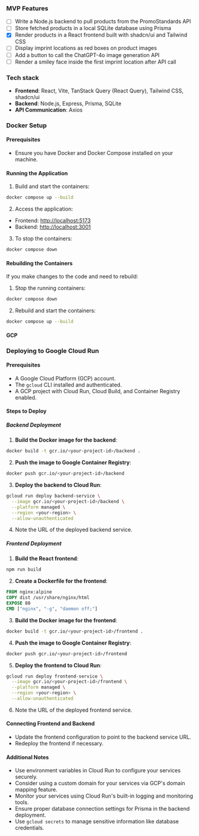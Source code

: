 ### MVP Features
- [ ] Write a Node.js backend to pull products from the PromoStandards API
- [ ] Store fetched products in a local SQLite database using Prisma
- [x] Render products in a React frontend built with shadcn/ui and Tailwind CSS
- [ ] Display imprint locations as red boxes on product images
- [ ] Add a button to call the ChatGPT-4o image generation API
- [ ] Render a smiley face inside the first imprint location after API call

### Tech stack
- **Frontend**: React, Vite, TanStack Query (React Query), Tailwind CSS, shadcn/ui
- **Backend**: Node.js, Express, Prisma, SQLite
- **API Communication**: Axios

### Docker Setup
#### Prerequisites
- Ensure you have Docker and Docker Compose installed on your machine.

#### Running the Application
1. Build and start the containers:
  ```bash
  docker compose up --build
  ```
2. Access the application:
  - Frontend: [http://localhost:5173](http://localhost:5173)
  - Backend: [http://localhost:3001](http://localhost:3001)

3. To stop the containers:
  ```bash
  docker compose down
  ```

#### Rebuilding the Containers
If you make changes to the code and need to rebuild:
1. Stop the running containers:
  ```bash
  docker compose down
  ```
2. Rebuild and start the containers:
  ```bash
  docker compose up --build
  ```

#### GCP

### Deploying to Google Cloud Run

#### Prerequisites
- A Google Cloud Platform (GCP) account.
- The `gcloud` CLI installed and authenticated.
- A GCP project with Cloud Run, Cloud Build, and Container Registry enabled.

#### Steps to Deploy

##### Backend Deployment
1. **Build the Docker image for the backend**:
  ```bash
  docker build -t gcr.io/<your-project-id>/backend .
  ```
2. **Push the image to Google Container Registry**:
  ```bash
  docker push gcr.io/<your-project-id>/backend
  ```
3. **Deploy the backend to Cloud Run**:
  ```bash
  gcloud run deploy backend-service \
    --image gcr.io/<your-project-id>/backend \
    --platform managed \
    --region <your-region> \
    --allow-unauthenticated
  ```
4. Note the URL of the deployed backend service.

##### Frontend Deployment
1. **Build the React frontend**:
  ```bash
  npm run build
  ```
2. **Create a Dockerfile for the frontend**:
  ```dockerfile
  FROM nginx:alpine
  COPY dist /usr/share/nginx/html
  EXPOSE 80
  CMD ["nginx", "-g", "daemon off;"]
  ```
3. **Build the Docker image for the frontend**:
  ```bash
  docker build -t gcr.io/<your-project-id>/frontend .
  ```
4. **Push the image to Google Container Registry**:
  ```bash
  docker push gcr.io/<your-project-id>/frontend
  ```
5. **Deploy the frontend to Cloud Run**:
  ```bash
  gcloud run deploy frontend-service \
    --image gcr.io/<your-project-id>/frontend \
    --platform managed \
    --region <your-region> \
    --allow-unauthenticated
  ```
6. Note the URL of the deployed frontend service.

#### Connecting Frontend and Backend
- Update the frontend configuration to point to the backend service URL.
- Redeploy the frontend if necessary.

#### Additional Notes
- Use environment variables in Cloud Run to configure your services securely.
- Consider using a custom domain for your services via GCP's domain mapping feature.
- Monitor your services using Cloud Run's built-in logging and monitoring tools.
- Ensure proper database connection settings for Prisma in the backend deployment.
- Use `gcloud secrets` to manage sensitive information like database credentials.